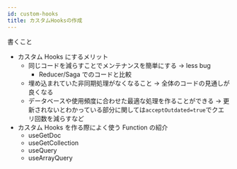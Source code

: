 ```yaml
---
id: custom-hooks
title: カスタムHooksの作成
---
```


書くこと

- カスタム Hooks にするメリット
  - 同じコードを減らすことでメンテナンスを簡単にする → less bug
    - Reducer/Saga でのコードと比較
  - 埋め込まれていた非同期処理がなくなること → 全体のコードの見通しが良くなる
  - データベースや使用頻度に合わせた最適な処理を作ることができる → 更新されないとわかっている部分に関しては`acceptOutdated=true`でクエリ回数を減らすなど
- カスタム Hooks を作る際によく使う Function の紹介
  - useGetDoc
  - useGetCollection
  - useQuery
  - useArrayQuery
